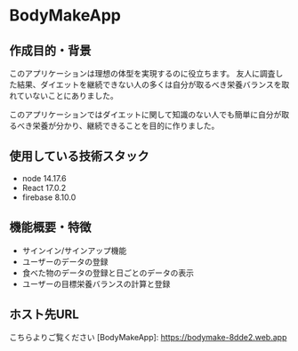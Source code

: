 # BodyMakeApp  
  
## 作成目的・背景  
このアプリケーションは理想の体型を実現するのに役立ちます。
友人に調査した結果、ダイエットを継続できない人の多くは自分が取るべき栄養バランスを取れていないことにありました。  
  
このアプリケーションではダイエットに関して知識のない人でも簡単に自分が取るべき栄養が分かり、継続できることを目的に作りました。  
   
  

## 使用している技術スタック  
- node 14.17.6
- React 17.0.2  
- firebase 8.10.0  
  
    
## 機能概要・特徴  
- サインイン/サインアップ機能
- ユーザーのデータの登録
- 食べた物のデータの登録と日ごとのデータの表示
- ユーザーの目標栄養バランスの計算と登録
  
## ホスト先URL 
こちらよりご覧ください
[BodyMakeApp]: https://bodymake-8dde2.web.app 